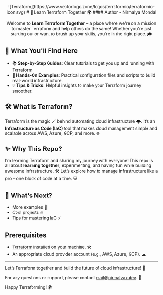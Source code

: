 
<center>
![Terraform](https://www.vectorlogo.zone/logos/terraformio/terraformio-icon.svg)
# 🚀 Learn Terraform Together 🌍
#### Author -  Nirmalya Mondal

Welcome to **Learn Terraform Together** – a place where we're on a mission to master Terraform and help others do the same! Whether you're just starting out or want to brush up your skills, you're in the right place. 🎓

</center>

## 🌟 What You'll Find Here
- 📚 **Step-by-Step Guides**: Clear tutorials to get you up and running with Terraform.
- 🔧 **Hands-On Examples**: Practical configuration files and scripts to build real-world infrastructure.
- 💡 **Tips & Tricks**: Helpful insights to make your Terraform journey smoother.

## 🛠 What is Terraform?
Terraform is the magic 🪄 behind automating cloud infrastructure 🌩️. It’s an **Infrastructure as Code (IaC)** tool that makes cloud management simple and scalable across AWS, Azure, GCP, and more. 🌐

## ✨ Why This Repo?
I’m learning Terraform and sharing my journey with everyone! This repo is all about **learning together**, experimenting, and having fun while building awesome infrastructure. 🛠️ Let’s explore how to manage infrastructure like a pro – one block of code at a time. 💻

## 🚧 What’s Next?
- More examples 🎯
- Cool projects 🔥
- Tips for mastering IaC ⚡

## Prerequisites

- [Terraform](https://www.terraform.io/downloads.html) installed on your machine. 🛠️
- An appropriate cloud provider account (e.g., AWS, Azure, GCP). ☁
---

Let’s Terraform together and build the future of cloud infrastructure! 💪

For any questions or support, please contact [mail@nirmalyax.dev](mailto:mail@nirmalyax.dev). 📧

Happy Terraforming! 🌍
